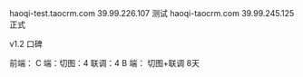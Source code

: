 haoqi-test.taocrm.com
39.99.226.107 测试
haoqi-taocrm.com
39.99.245.125 正式

v1.2 口碑

前端：
C 端：切图：4   联调：4
B 端： 切图+联调  8天
